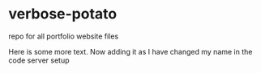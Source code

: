 # verbose-potato
repo for all portfolio website files

Here is some more text. Now adding it as I have changed my name in the code server setup